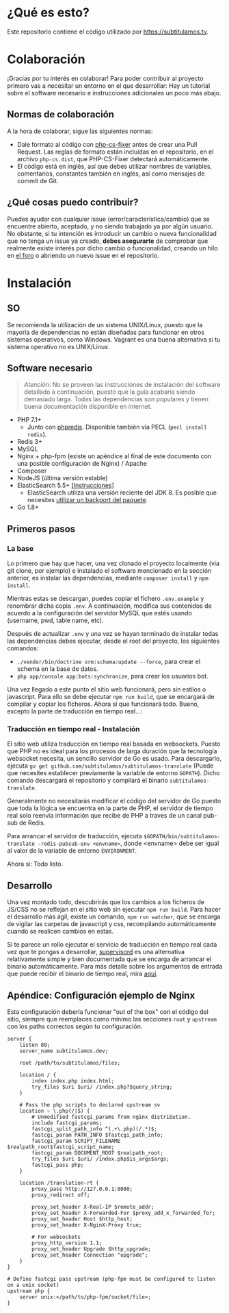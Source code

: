 # ¿Qué es esto?
Este repositorio contiene el código utilizado por https://subtitulamos.tv.

# Colaboración
¡Gracias por tu interés en colaborar! Para poder contribuir al proyecto primero vas a necesitar un entorno en el que desarrollar: Hay un tutorial sobre el software necesario e instrucciones adicionales un poco más abajo. 

## Normas de colaboración
A la hora de colaborar, sigue las siguientes normas:

- Dale formato al código con [php-cs-fixer](https://github.com/FriendsOfPHP/PHP-CS-Fixer) antes de crear una Pull Request. Las reglas de formato están incluidas en el repositorio, en el archivo `php-cs.dist`, que PHP-CS-Fixer detectará automáticamente.
- El código está en inglés, así que debes utilizar nombres de variables, comentarios, constantes también en inglés, así como mensajes de commit de Git.

## ¿Qué cosas puedo contribuir?
Puedes ayudar con cualquier issue (error/característica/cambio) que se encuentre abierto, aceptado, y no siendo trabajado ya por algún usuario. No obstante, si tu intención es introducir un cambio o nueva funcionalidad que no tenga un issue ya creado, **debes asegurarte** de comprobar que realmente existe interés por dicho cambio o funcionalidad, creando un hilo en [el foro](https://foro.subtitulamos.tv) o abriendo un nuevo issue en el repositorio.

# Instalación

## SO

Se recomienda la utilización de un sistema UNIX/Linux, puesto que la mayoría de dependencias no están diseñadas para funcionar en otros sistemas operativos, como Windows. Vagrant es una buena alternativa si tu sistema operativo no es UNIX/Linux.

## Software necesario

>*Atención*: No se proveen las instrucciones de instalación del software detallado a continuación, puesto que la guía acabaría siendo demasiado larga. Todas las dependencias son populares y tienen buena documentación disponible en internet.

- PHP 7.1+
    - Junto con [phpredis](https://github.com/phpredis/phpredis). Disponible también via PECL (`pecl install redis`).
- Redis 3+
- MySQL
- Nginx + php-fpm (existe un apéndice al final de este documento con una posible configuración de Nginx) / Apache
- Composer
- NodeJS (última versión estable)
- ElasticSearch 5.5+ [[Instrucciones]](https://www.elastic.co/guide/en/elasticsearch/reference/5.5/_installation.html)
    - ElasticSearch utiliza una versión reciente del JDK 8. Es posible que necesites [utilizar un backport del paquete](https://linux-tips.com/t/how-to-install-java-8-on-debian-jessie/349/2).
- Go 1.8+

## Primeros pasos

### La base

Lo primero que hay que hacer, una vez clonado el proyecto localmente (via git clone, por ejemplo) e instalado el software mencionado en la sección anterior, es instalar las dependencias, mediante `composer install` y `npm install`.

Mientras estas se descargan, puedes copiar el fichero `.env.example` y renombrar dicha copia `.env`. A continuación, modifica sus contenidos de acuerdo a la configuración del servidor MySQL que estés usando (username, pwd, table name, etc).

Después de actualizar `.env` y una vez se hayan terminado de instalar todas las dependencias debes ejecutar, desde el root del proyecto, los siguientes comandos:
- `./vendor/bin/doctrine orm:schema:update --force`, para crear el schema en la base de datos.
- `php app/console app:bots:synchronize`, para crear los usuarios bot.

Una vez llegado a este punto el sitio web funcionará, pero sin estilos o javascript. Para ello se debe ejecutar `npm run build`, que se encargará de compilar y copiar los ficheros. Ahora sí que funcionará todo. Bueno, excepto la parte de traducción en tiempo real...:

### Traducción en tiempo real - Instalación

El sitio web utiliza traducción en tiempo real basada en websockets. Puesto que PHP no es ideal para los procesos de larga duración que la tecnología websocket necesita, un sencillo servidor de Go es usado. Para descargarlo, ejecuta `go get github.com/subtitulamos/subtitulamos-translate` (Puede que necesites establecer previamente la variable de entorno `GOPATH`). Dicho comando descargará el repositorio y compilará el binario `subtitulamos-translate`.

Generalmente no necesitarás modificar el código del servidor de Go puesto que toda la lógica se encuentra en la parte de PHP, el servidor de tiempo real solo reenvía información que recibe de PHP a traves de un canal pub-sub de Redis.

Para arrancar el servidor de traducción, ejecuta `$GOPATH/bin/subtitulamos-translate -redis-pubsub-env <envname>`, donde \<envname\> debe ser igual al valor de la variable de entorno `ENVIRONMENT`.  

Ahora sí: Todo listo.

## Desarrollo

Una vez montado todo, descubrirás que los cambios a los ficheros de JS/CSS no se reflejan en el sitio web sin ejecutar `npm run build`. Para hacer el desarrollo más ágil, existe un comando, `npm run watcher`, que se encarga de vigilar las carpetas de javascript y css, recompilando automáticamente cuando se realicen cambios en estas.

Si te parece un rollo ejecutar el servicio de traducción en tiempo real cada vez que te pongas a desarrollar, [supervisord](http://supervisord.org/) es una alternativa relativamente simple y bien documentada que se encarga de arrancar el binario automáticamente. Para más detalle sobre los argumentos de entrada que puede recibir el binario de tiempo real, mira [aquí](https://github.com/subtitulamos/subtitulamos-translate).

## Apéndice: Configuración ejemplo de Nginx 

Esta configuración debería funcionar "out of the box" con el código del sitio, siempre que reemplaces como mínimo las secciones `root` y `upstream` con los paths correctos según tu configuración.

    server {
        listen 80;
        server_name subtitulamos.dev;

        root /path/to/subtitulamos/files;

        location / {
            index index.php index.html;
            try_files $uri $uri/ /index.php?$query_string;
        }

        # Pass the php scripts to declared upstream sv
        location ~ \.php(/|$) {
            # Unmodified fastcgi_params from nginx distribution.
            include fastcgi_params;
            fastcgi_split_path_info ^(.+\.php)(/.*)$;
            fastcgi_param PATH_INFO $fastcgi_path_info;
            fastcgi_param SCRIPT_FILENAME $realpath_root$fastcgi_script_name;
            fastcgi_param DOCUMENT_ROOT $realpath_root;
            try_files $uri $uri/ /index.php$is_args$args;
            fastcgi_pass php;
        }

        location /translation-rt {
            proxy_pass http://127.0.0.1:8080;
            proxy_redirect off;

            proxy_set_header X-Real-IP $remote_addr;
            proxy_set_header X-Forwarded-For $proxy_add_x_forwarded_for;
            proxy_set_header Host $http_host;
            proxy_set_header X-NginX-Proxy true;

            # For websockets
            proxy_http_version 1.1;
            proxy_set_header Upgrade $http_upgrade;
            proxy_set_header Connection "upgrade";
        }
    }

    # Define fastcgi pass upstream (php-fpm must be configured to listen on a unix socket)
    upstream php {
        server unix:</path/to/php-fpm/socket/file>;
    }